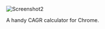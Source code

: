 ![Screenshot2](https://github.com/Teddy-94/cagr-calculator-chrome/assets/71083405/e6e2cef7-e969-4ace-ad08-ccffad6945bf)


A handy CAGR calculator for Chrome.
